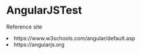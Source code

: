 # AngularJSTest
<p>Reference site</p>
<li>https://www.w3schools.com/angular/default.asp</li>
<li>https://angularjs.org</li>
